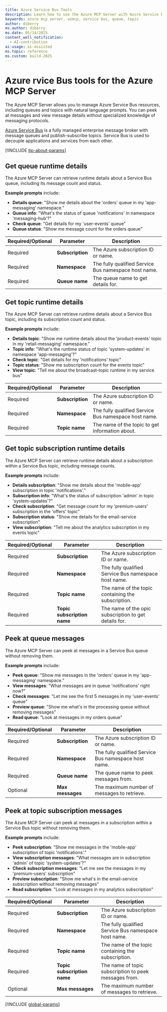 ```yaml
---
title: Azure Service Bus Tools 
description: Learn how to use the Azure MCP Server with Azure Service Bus.
keywords: azure mcp server, azmcp, service bus, queue, topic
author: diberry
ms.author: diberry
ms.date: 05/14/2025
content_well_notification: 
  - AI-contribution
ai-usage: ai-assisted
ms.topic: reference
ms.custom: build-2025
--- 
```

# Azure rvice Bus tools for the Azure MCP Server

The Azure MCP Server allows you to manage Azure Service Bus resources, including queues and topics with natural language prompts. You can peek at messages and view message details without specialized knowledge of messaging protocols.

[Azure Service Bus](/azure/service-bus-messaging/service-bus-messaging-overview) is a fully managed enterprise message broker with message queues and publish-subscribe topics. Service Bus is used to decouple applications and services from each other.

[!INCLUDE [tip-about-params](../includes/tools/parameter-consideration.md)]

## Get queue runtime details

The Azure MCP Server can retrieve runtime details about a Service Bus queue, including its message count and status.

**Example prompts** include:

- **Details queue**: "Show me details about the 'orders' queue in my 'app-messaging' namespace."
- **Queue info**: "What's the status of queue 'notifications' in namespace 'messaging-hub'?"
- **Check queue**: "Get details for my 'user-events' queue"
- **Queue status**: "Show me message count for the orders queue"

| Required/Optional | Parameter | Description |
|-------------------|-----------|-------------|
| Required | **Subscription** | The Azure subscription ID or name. |
| Required | **Namespace** | The fully qualified Service Bus namespace host name. |
| Required | **Queue name** | The queue name to get details for. |


## Get topic runtime details

The Azure MCP Server can retrieve runtime details about a Service Bus topic, including its subscription count and status.

**Example prompts** include:

- **Details topic**: "Show me runtime details about the 'product-events' topic in my 'retail-messaging' namespace."
- **Topic info**: "What's the runtime status of topic 'system-updates' in namespace 'app-messaging'?"
- **Check topic**: "Get details for my 'notifications' topic"
- **Topic status**: "Show me subscription count for the events topic"
- **View topic**: "Tell me about the broadcast-topic runtime in my service bus"

| Required/Optional | Parameter | Description |
|-------------------|-----------|-------------|
| Required | **Subscription** | The Azure subscription ID or name. |
| Required | **Namespace** | The fully qualified Service Bus namespace host name. |
| Required | **Topic name** | The name of the topic to get information about. |

## Get topic subscription runtime details

The Azure MCP Server can retrieve runtime details about a subscription within a Service Bus topic, including message counts.

**Example prompts** include:

- **Details subscription**: "Show me details about the 'mobile-app' subscription in topic 'notifications'."
- **Subscription info**: "What's the status of subscription 'admin' in topic 'system-updates'?"
- **Check subscription**: "Get message count for my 'premium-users' subscription in the 'offers' topic"
- **Subscription status**: "Show me details for the email-service subscription"
- **View subscription**: "Tell me about the analytics subscription in my events topic"

| Required/Optional | Parameter | Description |
|-------------------|-----------|-------------|
| Required | **Subscription** | The Azure subscription ID or name. |
| Required | **Namespace** | The fully qualified Service Bus namespace host name. |
| Required | **Topic name** | The name of the topic containing the subscription. |
| Required | **Topic subscription name** | The name of the opic subscription to get details for. |

## Peek at queue messages

The Azure MCP Server can peek at messages in a Service Bus queue without removing them.

**Example prompts** include:

- **Peek queue**: "Show me messages in the 'orders' queue in my 'app-messaging' namespace."
- **View messages**: "What messages are in queue 'notifications' right now?"
- **Check messages**: "Let me see the first 5 messages in my 'user-events' queue"
- **Preview queue**: "Show me what's in the processing queue without removing messages"
- **Read queue**: "Look at messages in my orders queue"

| Required/Optional | Parameter | Description |
|-------------------|-----------|-------------|
| Required | **Subscription** | The Azure subscription ID or name. |
| Required | **Namespace** | The fully qualified Service Bus namespace host name. |
| Required | **Queue name** | The queue name to peek messages from. |
| Optional | **Max messages** | The maximum number of messages to retrieve. |

## Peek at topic subscription messages

The Azure MCP Server can peek at messages in a subscription within a Service Bus topic without removing them.

**Example prompts** include:

- **Peek subscription**: "Show me messages in the 'mobile-app' subscription of topic 'notifications'."
- **View subscription messages**: "What messages are in subscription 'admin' of topic 'system-updates'?"
- **Check subscription messages**: "Let me see the messages in my 'premium-users' subscription"
- **Preview subscription**: "Show me what's in the email-service subscription without removing messages"
- **Read subscription**: "Look at messages in my analytics subscription"

| Required/Optional | Parameter | Description |
|-------------------|-----------|-------------|
| Required | **Subscription** | The Azure subscription ID or name. |
| Required | **Namespace** | The fully qualified Service Bus namespace host name. |
| Required | **Topic name** | The name of the topic containing the subscription. |
| Required | **Topic subscription name** | The name of topic subscription to peek messages from. |
| Optional | **Max messages** | The maximum number of messages to retrieve. |

[!INCLUDE [global-params](../includes/tools/global-parameters-link.md)]
